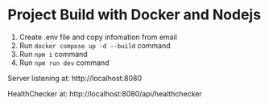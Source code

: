 # Project Build with Docker and Nodejs

1. Create .env file and copy infomation from email
2. Run `docker compose up -d --build` command
3. Run `npm i` command
4. Run `npm run dev` command

Server listening at: http://localhost:8080

HealthChecker at: http://localhost:8080/api/healthchecker
